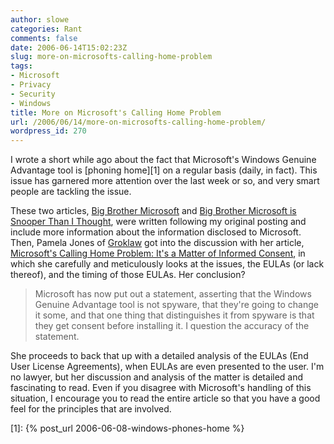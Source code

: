 ```yaml
---
author: slowe
categories: Rant
comments: false
date: 2006-06-14T15:02:23Z
slug: more-on-microsofts-calling-home-problem
tags:
- Microsoft
- Privacy
- Security
- Windows
title: More on Microsoft's Calling Home Problem
url: /2006/06/14/more-on-microsofts-calling-home-problem/
wordpress_id: 270
---
```


I wrote a short while ago about the fact that Microsoft's Windows Genuine Advantage tool is [phoning home][1] on a regular basis (daily, in fact). This issue has garnered more attention over the last week or so, and very smart people are tackling the issue.

These two articles, [Big Brother Microsoft](http://www.linux-watch.com/news/NS6544431885.html) and [Big Brother Microsoft is Snooper Than I Thought](http://www.linux-watch.com/news/NS5029665134.html), were written following my original posting and include more information about the information disclosed to Microsoft. Then, Pamela Jones of [Groklaw](http://www.groklaw.net/) got into the discussion with her article, [Microsoft's Calling Home Problem: It's a Matter of Informed Consent](http://www.groklaw.net/article.php?story=20060608002958907), in which she carefully and meticulously looks at the issues, the EULAs (or lack thereof), and the timing of those EULAs. Her conclusion?

>Microsoft has now put out a statement, asserting that the Windows Genuine Advantage tool is not spyware, that they're going to change it some, and that one thing that distinguishes it from spyware is that they get consent before installing it. I question the accuracy of the statement.

She proceeds to back that up with a detailed analysis of the EULAs (End User License Agreements), when EULAs are even presented to the user. I'm no lawyer, but her discussion and analysis of the matter is detailed and fascinating to read. Even if you disagree with Microsoft's handling of this situation, I encourage you to read the entire article so that you have a good feel for the principles that are involved.

[1]: {% post_url 2006-06-08-windows-phones-home %}
